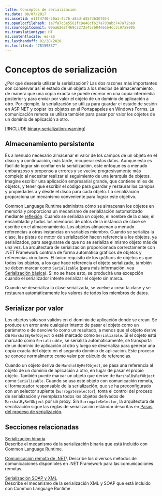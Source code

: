 ```yaml
---
title: Conceptos de serialización
ms.date: 08/07/2017
ms.assetid: e1ff4740-20a1-4c76-a8ad-d857db307054
ms.openlocfilehash: 1a7fa7c3e5561fc9e48cf627a703abc747a72ba0
ms.sourcegitcommit: 00aa62e2f469c2272a457b04e66b4cc3c97a800b
ms.translationtype: HT
ms.contentlocale: es-ES
ms.lasthandoff: 02/28/2020
ms.locfileid: "78159837"
---
```

# <a name="serialization-concepts"></a>Conceptos de serialización
¿Por qué desearía utilizar la serialización? Las dos razones más importantes son conservar así el estado de un objeto a los medios de almacenamiento, de manera que una copia exacta se puede recrear en una copia intermedia posterior y para enviar por valor el objeto de un dominio de aplicación a otro. Por ejemplo, la serialización se utiliza para guardar el estado de sesión en ASP.NET y copiar los objetos en el Portapapeles en Windows Forms. La comunicación remota se utiliza también para pasar por valor los objetos de un dominio de aplicación a otro.

[!INCLUDE [binary-serialization-warning](../../../includes/binary-serialization-warning.md)]

## <a name="persistent-storage"></a>Almacenamiento persistente
Es a menudo necesario almacenar el valor de los campos de un objeto en el disco y a continuación, más tarde, recuperar estos datos. Aunque esto es fácil de lograr sin confiar en la serialización, este enfoque es a menudo embarazoso y propenso a errores y se vuelve progresivamente más complejo al necesitar realizar el seguimiento de una jerarquía de objetos. Imagine escribir una aplicación empresarial grande, que contiene miles de objetos, y tener que escribir el código para guardar y restaurar los campos y propiedades a y desde el disco para cada objeto. La serialización proporciona un mecanismo conveniente para lograr este objetivo.

Common Language Runtime administra cómo se almacenan los objetos en memoria y proporciona un mecanismo de serialización automatizado mediante [reflexión](../../../docs/framework/reflection-and-codedom/reflection.md). Cuando se serializa un objeto, el nombre de la clase, el ensamblado y todos los miembros de datos de la instancia de clase se escribe en el almacenamiento. Los objetos almacenan a menudo referencias a otras instancias en variables miembro. Cuando se serializa la clase, las pistas de motor de serialización hacen referencia a los objetos, ya serializados, para asegurarse de que no se serializa el mismo objeto más de una vez. La arquitectura de serialización proporcionada correctamente con .NET Framework controla de forma automática gráficos de objetos y referencias circulares. El único requisito de los gráficos de objetos es que todos los objetos, a los que hace referencia el objeto serializado, también se deben marcar como `Serializable` (para más información, vea [Serialización básica](basic-serialization.md)). Si no se hace esto, se producirá una excepción cuando el serializador intente serializar el objeto sin marca.

Cuando se deserializa la clase serializada, se vuelve a crear la clase y se restauran automáticamente los valores de todos los miembros de datos.

## <a name="marshal-by-value"></a>Serializar por valor
Los objetos sólo son válidos en el dominio de aplicación donde se crean. Se produce un error ante cualquier intento de pasar el objeto como un parámetro o de devolverlo como un resultado, a menos que el objeto derive de `MarshalByRefObject` o esté marcado como `Serializable`. Si el objeto está marcado como `Serializable`, se serializa automáticamente, se transporta de un dominio de aplicación al otro y luego se deserializa para generar una copia exacta del objeto en el segundo dominio de aplicación. Este proceso se conoce normalmente como valor por cálculo de referencias.

Cuando un objeto deriva de `MarshalByRefObject`, se pasa una referencia al objeto de un dominio de aplicación a otro, en lugar de pasar el propio objeto. También puede marcar un objeto que derive de `MarshalByRefObject` como `Serializable`. Cuando se usa este objeto con comunicación remota, el formateador responsable de la serialización, que se ha preconfigurado con un selector suplente (`SurrogateSelector`), toma el control del proceso de serialización y reemplaza todos los objetos derivados de `MarshalByRefObject` por un proxy. Sin `SurrogateSelector`, la arquitectura de serialización sigue las reglas de serialización estándar descritas en [Pasos del proceso de serialización](steps-in-the-serialization-process.md).  

## <a name="related-sections"></a>Secciones relacionadas  
 [Serialización binaria](../../../docs/standard/serialization/binary-serialization.md)  
 Describe el mecanismo de la serialización binaria que está incluido con Common Language Runtime.  
  
 [Comunicación remota de .NET](https://docs.microsoft.com/previous-versions/dotnet/netframework-4.0/72x4h507(v=vs.100))\
 Describe los diversos métodos de comunicaciones disponibles en .NET Framework para las comunicaciones remotas.  
  
 [Serialización SOAP y XML](../../../docs/standard/serialization/xml-and-soap-serialization.md)  
 Describe el mecanismo de la serialización XML y SOAP que está incluido con Common Language Runtime.
